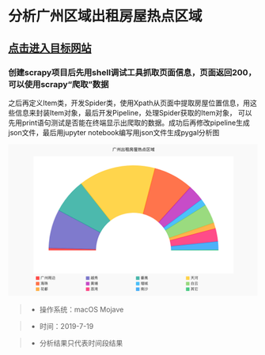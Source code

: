 
# 分析广州区域出租房屋热点区域

## [点击进入目标网站](https://gz.zu.fang.com/)

### 创建scrapy项目后先用shell调试工具抓取页面信息，页面返回200，可以使用scrapy“爬取”数据

之后再定义Item类，开发Spider类，使用Xpath从页面中提取房屋位置信息，用这些信息来封装Item对象，最后开发Pipeline，处理Spider获取的Item对象，
可以先用print语句测试是否能在终端显示出爬取的数据。成功后再修改pipeline生成json文件，最后用jupyter notebook编写用json文件生成pygal分析图

![Image text](https://github.com/Monarchh/FangTianXiaGuangZhou/blob/master/FangSpider/rent_addr.png)

> * 操作系统：macOS Mojave

> * 时间：2019-7-19

> * 分析结果只代表时间段结果



